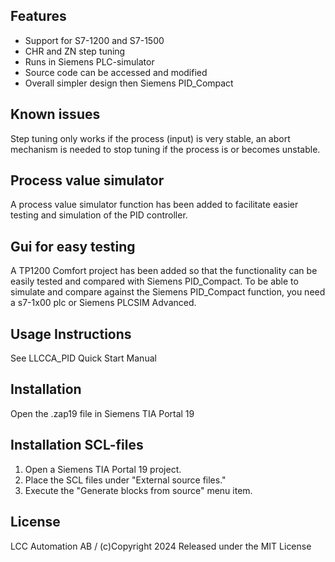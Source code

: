 ## Features
- Support for S7-1200 and S7-1500
- CHR and ZN step tuning
- Runs in Siemens PLC-simulator
- Source code can be accessed and modified
- Overall simpler design then Siemens PID_Compact

##  Known issues
Step tuning only works if the process (input) is very stable, an abort mechanism is needed to stop tuning if the process is or becomes unstable.

## Process value simulator
A process value simulator function has been added to facilitate easier testing and simulation of the PID controller.

## Gui for easy testing
A TP1200 Comfort project has been added so that the functionality can be easily tested and compared with Siemens PID_Compact.
To be able to simulate and compare against the Siemens PID_Compact function, you need a s7-1x00 plc or Siemens PLCSIM Advanced.

## Usage Instructions
See LLCCA_PID Quick Start Manual

## Installation
Open the .zap19 file in Siemens TIA Portal 19

## Installation SCL-files
1. Open a Siemens TIA Portal 19 project.
2. Place the SCL files under "External source files."
3. Execute the "Generate blocks from source" menu item.

## License
LCC Automation AB / (c)Copyright 2024
Released under the MIT License
